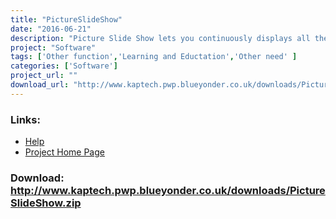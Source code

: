 ```yaml
---
title: "PictureSlideShow"
date: "2016-06-21"
description: "Picture Slide Show lets you continuously displays all the pictures in a folder. You can tell in which folder to look at and how long to display a picture for."
project: "Software"
tags: ['Other function','Learning and Eductation','Other need' ]
categories: ['Software']
project_url: ""
download_url: "http://www.kaptech.pwp.blueyonder.co.uk/downloads/PictureSlideShow.zip"
---
```



### Links:
- <a href="http://www.oatsoft.org/Software/PictureSlideShow/help">Help</a>
- <a href="http://www.kaptech.pwp.blueyonder.co.uk/PictureSlideShow.htm">Project Home Page</a>

### Download: http://www.kaptech.pwp.blueyonder.co.uk/downloads/PictureSlideShow.zip 
